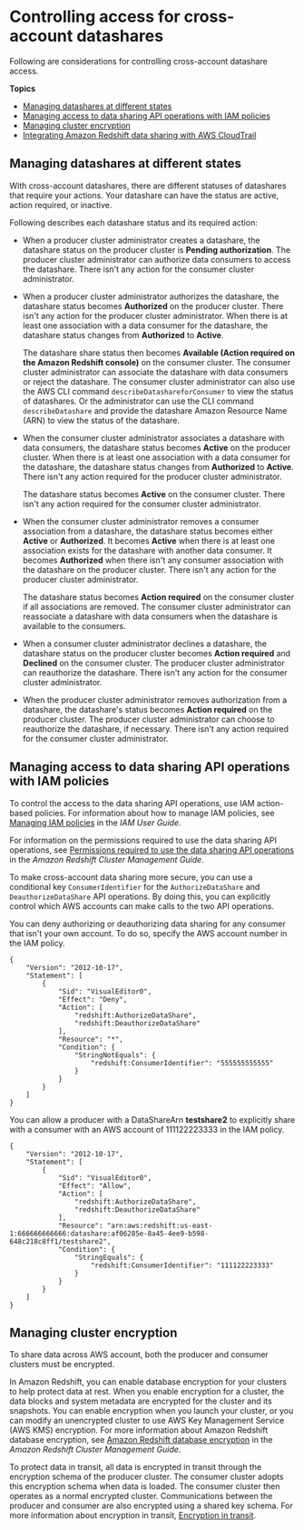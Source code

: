 # Controlling access for cross\-account datashares<a name="access-cross-account"></a>

Following are considerations for controlling cross\-account datashare access\.

**Topics**
+ [Managing datashares at different states](#manage-status)
+ [Managing access to data sharing API operations with IAM policies](#iam-policy)
+ [Managing cluster encryption](#encryption)
+ [Integrating Amazon Redshift data sharing with AWS CloudTrail](cloudtrail.md)

## Managing datashares at different states<a name="manage-status"></a>

With cross\-account datashares, there are different statuses of datashares that require your actions\. Your datashare can have the status are active, action required, or inactive\. 

Following describes each datashare status and its required action:
+ When a producer cluster administrator creates a datashare, the datashare status on the producer cluster is **Pending authorization**\. The producer cluster administrator can authorize data consumers to access the datashare\. There isn't any action for the consumer cluster administrator\.
+ When a producer cluster administrator authorizes the datashare, the datashare status becomes **Authorized** on the producer cluster\. There isn't any action for the producer cluster administrator\. When there is at least one association with a data consumer for the datashare, the datashare status changes from **Authorized** to **Active**\.

  The datashare share status then becomes **Available \(Action required on the Amazon Redshift console\)** on the consumer cluster\. The consumer cluster administrator can associate the datashare with data consumers or reject the datashare\. The consumer cluster administrator can also use the AWS CLI command `describeDatashareforConsumer` to view the status of datashares\. Or the administrator can use the CLI command `describeDatashare` and provide the datashare Amazon Resource Name \(ARN\) to view the status of the datashare\.
+ When the consumer cluster administrator associates a datashare with data consumers, the datashare status becomes **Active** on the producer cluster\. When there is at least one association with a data consumer for the datashare, the datashare status changes from **Authorized** to **Active**\. There isn't any action required for the producer cluster administrator\.

  The datashare status becomes **Active** on the consumer cluster\. There isn't any action required for the consumer cluster administrator\.
+ When the consumer cluster administrator removes a consumer association from a datashare, the datashare status becomes either **Active** or **Authorized**\. It becomes **Active** when there is at least one association exists for the datashare with another data consumer\. It becomes **Authorized** when there isn't any consumer association with the datashare on the producer cluster\. There isn't any action for the producer cluster administrator\.

  The datashare status becomes **Action required** on the consumer cluster if all associations are removed\. The consumer cluster administrator can reassociate a datashare with data consumers when the datashare is available to the consumers\.
+ When a consumer cluster administrator declines a datashare, the datashare status on the producer cluster becomes **Action required** and **Declined** on the consumer cluster\. The producer cluster administrator can reauthorize the datashare\. There isn't any action for the consumer cluster administrator\.
+ When the producer cluster administrator removes authorization from a datashare, the datashare's status becomes **Action required** on the producer cluster\. The producer cluster administrator can choose to reauthorize the datashare, if necessary\. There isn't any action required for the consumer cluster administrator\.

## Managing access to data sharing API operations with IAM policies<a name="iam-policy"></a>

To control the access to the data sharing API operations, use IAM action\-based policies\. For information about how to manage IAM policies, see [Managing IAM policies](https://docs.aws.amazon.com/IAM/latest/UserGuide/access_policies_manage.html) in the *IAM User Guide*\.

For information on the permissions required to use the data sharing API operations, see [Permissions required to use the data sharing API operations](https://docs.aws.amazon.com/redshift/latest/mgmt/redshift-iam-access-control-identity-based.html) in the *Amazon Redshift Cluster Management Guide*\.

To make cross\-account data sharing more secure, you can use a conditional key `ConsumerIdentifier` for the `AuthorizeDataShare` and `DeauthorizeDataShare` API operations\. By doing this, you can explicitly control which AWS accounts can make calls to the two API operations\.

You can deny authorizing or deauthorizing data sharing for any consumer that isn't your own account\. To do so, specify the AWS account number in the IAM policy\.

```
{
    "Version": "2012-10-17",
    "Statement": [
        {
            "Sid": "VisualEditor0",
            "Effect": "Deny",
            "Action": [
                "redshift:AuthorizeDataShare",
                "redshift:DeauthorizeDataShare"
            ],
            "Resource": "*",
            "Condition": {
                "StringNotEquals": {
                    "redshift:ConsumerIdentifier": "555555555555"
                }
            }
        }
    ]
}
```

You can allow a producer with a DataShareArn **testshare2** to explicitly share with a consumer with an AWS account of 111122223333 in the IAM policy\.

```
{
    "Version": "2012-10-17",
    "Statement": [
        {
            "Sid": "VisualEditor0",
            "Effect": "Allow",
            "Action": [
                "redshift:AuthorizeDataShare",
                "redshift:DeauthorizeDataShare"
            ],
            "Resource": "arn:aws:redshift:us-east-1:666666666666:datashare:af06285e-8a45-4ee9-b598-648c218c8ff1/testshare2",
            "Condition": {
                "StringEquals": {
                    "redshift:ConsumerIdentifier": "111122223333"
                }
            }
        }
    ]
}
```

## Managing cluster encryption<a name="encryption"></a>

To share data across AWS account, both the producer and consumer clusters must be encrypted\.

In Amazon Redshift, you can enable database encryption for your clusters to help protect data at rest\. When you enable encryption for a cluster, the data blocks and system metadata are encrypted for the cluster and its snapshots\. You can enable encryption when you launch your cluster, or you can modify an unencrypted cluster to use AWS Key Management Service \(AWS KMS\) encryption\. For more information about Amazon Redshift database encryption, see [Amazon Redshift database encryption](https://docs.aws.amazon.com/redshift/latest/mgmt/working-with-db-encryption.html) in the *Amazon Redshift Cluster Management Guide*\.

To protect data in transit, all data is encrypted in transit through the encryption schema of the producer cluster\. The consumer cluster adopts this encryption schema when data is loaded\. The consumer cluster then operates as a normal encrypted cluster\. Communications between the producer and consumer are also encrypted using a shared key schema\. For more information about encryption in transit, [Encryption in transit](https://docs.aws.amazon.com/redshift/latest/mgmt/security-encryption-in-transit.html)\.
